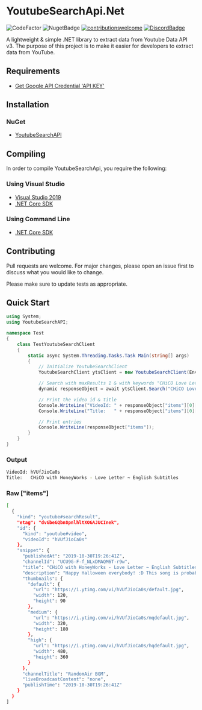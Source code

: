 # YoutubeSearchApi.Net
![CodeFactor](https://www.codefactor.io/repository/github/madeyoga/youtubesearchapi/badge/master)
![NugetBadge](https://img.shields.io/nuget/v/YoutubeSearchApi)
[![contributionswelcome](https://img.shields.io/badge/contributions-welcome-brightgreen.svg?style=flat)](https://github.com/madeyoga/YoutubeSearchApi/issues)
[![DiscordBadge](https://discordapp.com/api/guilds/458296099049046018/embed.png)](https://discord.gg/Y8sB4ay)

A lightweight &amp; simple .NET library to extract data from Youtube Data API v3. 
The purpose of this project is to make it easier for developers to extract data from YouTube.


## Requirements
- [Get Google API Credential 'API KEY'](https://developers.google.com/youtube/registering_an_application)

## Installation

### NuGet
- [YoutubeSearchAPI](https://www.nuget.org/packages/YoutubeSearchAPI/)

## Compiling
In order to compile YoutubeSearchApi, you require the following:

### Using Visual Studio
- [Visual Studio 2019](https://dotnet.microsoft.com/download#windowsvs2019)
- [.NET Core SDK](https://dotnet.microsoft.com/download)

### Using Command Line
- [.NET Core SDK](https://dotnet.microsoft.com/download)

## Contributing
Pull requests are welcome. For major changes, please open an issue first to discuss what you would like to change.

Please make sure to update tests as appropriate.

## Quick Start
```C#
using System;
using YoutubeSearchAPI;

namespace Test
{
    class TestYoutubeSearchClient
    { 
        static async System.Threading.Tasks.Task Main(string[] args)
        {
            // Initialize YoutubeSearchClient
            YoutubeSearchClient ytsClient = new YoutubeSearchClient(Environment.GetEnvironmentVariable("DEVELOPER_KEY"));

            // Search with maxResults 1 & with keywords "CHiCO Love Letter"
            dynamic responseObject = await ytsClient.Search("CHiCO Love Letter", maxResults: 1);

            // Print the video id & title
            Console.WriteLine("VideoId: " + responseObject["items"][0]["id"]["videoId"]);
            Console.WriteLine("Title:   " + responseObject["items"][0]["snippet"]["title"]);

            // Print entries
            Console.WriteLine(responseObject["items"]);
        }
    }
}
```

### Output
```bash
VideoId: hVUfJioCa0s
Title:   CHiCO with HoneyWorks - Love Letter ~ English Subtitles
```

### Raw ["items"]
```bash
[
  {
    "kind": "youtube#searchResult",
    "etag": "dvGbeGQbn8pnlhltXOGAJUCInek",
    "id": {
      "kind": "youtube#video",
      "videoId": "hVUfJioCa0s"
    },
    "snippet": {
      "publishedAt": "2019-10-30T19:26:41Z",
      "channelId": "UCU9G-F-f_NLxDMAQM6T-r9w",
      "title": "CHiCO with HoneyWorks - Love Letter ~ English Subtitles",
      "description": "Happy Halloween everybody! :D This song is probably my favorite in the album. Too bad it did not become a single. If you listen carefully to the 2nd verse, ...",
      "thumbnails": {
        "default": {
          "url": "https://i.ytimg.com/vi/hVUfJioCa0s/default.jpg",
          "width": 120,
          "height": 90
        },
        "medium": {
          "url": "https://i.ytimg.com/vi/hVUfJioCa0s/mqdefault.jpg",
          "width": 320,
          "height": 180
        },
        "high": {
          "url": "https://i.ytimg.com/vi/hVUfJioCa0s/hqdefault.jpg",
          "width": 480,
          "height": 360
        }
      },
      "channelTitle": "RandomAir BGM",
      "liveBroadcastContent": "none",
      "publishTime": "2019-10-30T19:26:41Z"
    }
  }
]
```
